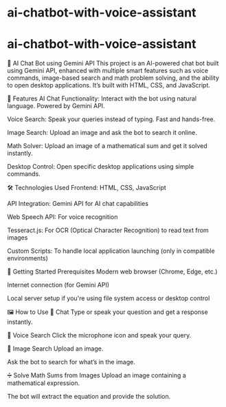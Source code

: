 # ai-chatbot-with-voice-assistant 
 # ai-chatbot-with-voice-assistant 
 🤖 AI Chat Bot using Gemini API
This project is an AI-powered chat bot built using Gemini API, enhanced with multiple smart features such as voice commands, image-based search and math problem solving, and the ability to open desktop applications. It’s built with HTML, CSS, and JavaScript.

🌟 Features
AI Chat Functionality: Interact with the bot using natural language. Powered by Gemini API.

Voice Search: Speak your queries instead of typing. Fast and hands-free.

Image Search: Upload an image and ask the bot to search it online.

Math Solver: Upload an image of a mathematical sum and get it solved instantly.

Desktop Control: Open specific desktop applications using simple commands.

🛠️ Technologies Used
Frontend: HTML, CSS, JavaScript

API Integration: Gemini API for AI chat capabilities

Web Speech API: For voice recognition

Tesseract.js: For OCR (Optical Character Recognition) to read text from images

Custom Scripts: To handle local application launching (only in compatible environments)

🚀 Getting Started
Prerequisites
Modern web browser (Chrome, Edge, etc.)

Internet connection (for Gemini API)

Local server setup if you're using file system access or desktop control




🖼️ How to Use
🤖 Chat
Type or speak your question and get a response instantly.

🎤 Voice Search
Click the microphone icon and speak your query.

📸 Image Search
Upload an image.

Ask the bot to search for what’s in the image.

➗ Solve Math Sums from Images
Upload an image containing a mathematical expression.

The bot will extract the equation and provide the solution.
